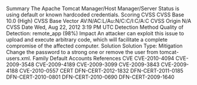 Summary
The Apache Tomcat Manager/Host Manager/Server Status is using default or known
hardcoded credentials.
Scoring
CVSS
CVSS Base
10.0 (High)
CVSS Base Vector
AV:N/AC:L/Au:N/C:C/I:C/A:C
CVSS Origin
N/A
CVSS Date
Wed, Aug 22, 2012 3:19 PM UTC
Detection Method
Quality of Detection: remote_app (98%)
Impact
An attacker can exploit this issue to upload and execute arbitrary
code, which will facilitate a complete compromise of the affected computer.
Solution
Solution Type:
Mitigation
Change the password to a strong one or remove the user from tomcat-users.xml.
Family
Default Accounts
References
CVE
CVE-2010-4094
CVE-2009-3548
CVE-2009-4189
CVE-2009-3099
CVE-2009-3843
CVE-2009-4188
CVE-2010-0557
CERT
DFN-CERT-2012-1832
DFN-CERT-2011-0185
DFN-CERT-2010-0801
DFN-CERT-2010-0690
DFN-CERT-2009-1640
